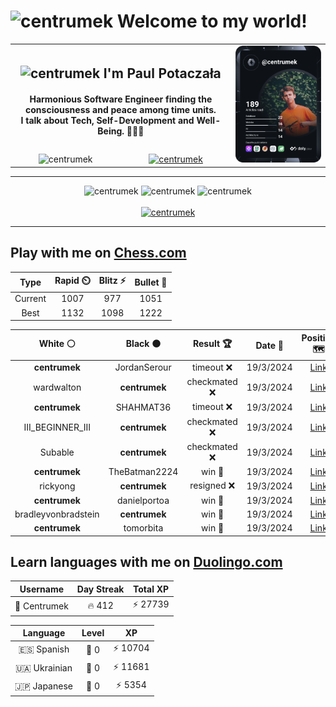 <h1>
  <img
    src="https://emojis.slackmojis.com/emojis/images/1531849430/4246/blob-sunglasses.gif"
    width="30"
    alt="centrumek"
  />
  Welcome to my world!
</h1>

<table>
  <tbody>
    <tr>
      <td align="center" width="70%" colspan="2">
        <h2>
          <img
            src="https://raw.githubusercontent.com/MartinHeinz/MartinHeinz/master/wave.gif"
            width="30px"
            alt="centrumek"
          />
          I'm Paul Potaczała
        </h2>
        <h4>
          Harmonious Software Engineer finding the consciousness and peace among time units.
          <br/>
          I talk about Tech, Self-Development and Well-Being. 🌿🧘🚀
        </h4>
      </td>
      <td width="30%" rowspan="2">
        <a href="https://app.daily.dev/centrumek">
          <img
            src="./devcard.svg"
            alt="centrumek"
          />
        </a>
      </td>
    </tr>
    <tr align="center">
      <td>
        <img
          src="https://komarev.com/ghpvc/?username=centrumek&label=visitors&color=0e75b6&style=flat"
          alt="centrumek"
        >
      </td>
      <td>
        <a href="https://stackoverflow.com/users/14496012/centrumek">
          <img
            src="https://stackoverflow.com/users/flair/14496012.png?theme=dark"
            alt="centrumek"
          >
        </a>
      </td>
    </tr>
  </tbody>
</table>

---
<div align="center">
  <img 
    src="https://github-readme-stats.vercel.app/api?username=centrumek&show_icons=true&count_private=true&theme=dark&hide_border=true&hide=issues,contribs&bg_color=00000000"
    alt="centrumek"
  />
  <img
    src="https://github-readme-stats.vercel.app/api/top-langs/?username=centrumek&layout=compact&hide_border=true&theme=dark&bg_color=00000000&langs_count=6&exclude_repo=air-statistic-app"
    alt="centrumek"
  />
  <img 
    src="https://github-readme-streak-stats.herokuapp.com?user=centrumek&theme=dark&hide_border=true&background=FFFFFF00"
    alt="centrumek"
  />
  <br/>
  <br/>
  <a href="https://www.buymeacoffee.com/centrumek">
    <img
      src="https://cdn.buymeacoffee.com/buttons/v2/default-orange.png"
      height="50"
      width="210"
      alt="centrumek"
    />
  </a>
</div>

---

## Play with me on [Chess.com](https://www.chess.com/member/centrumek)

<div align="center">
<!--START_SECTION:chessStats-->
<!-- Automatically generated with https://github.com/Balastrong/chess-stats-action -->

| Type | Rapid ⏲️ | Blitz ⚡ | Bullet 🔫 |
|:---:|:---:|:---:|:---:|
| Current | 1007 | 977 | 1051 |
| Best | 1132 | 1098 | 1222 |

| White ⚪ | Black ⚫ | Result 🏆 | Date 📅 | Position 🗺️ | Type 🕕 |
|:---:|:---:|:---:|:---:|:---:|:---:|
| **centrumek** | JordanSerour | timeout ❌ | 19/3/2024 | <a href="http://www.ee.unb.ca/cgi-bin/tervo/fen.pl?select=1r6/6k1/5p1p/6p1/K1R1PP2/1p6/5P1P/8 w - -">Link</a> | Bullet |
| wardwalton | **centrumek** | checkmated ❌ | 19/3/2024 | <a href="http://www.ee.unb.ca/cgi-bin/tervo/fen.pl?select=1k1R4/ppp3pp/8/8/1P2p3/4P3/P5PP/2R3K1 b - -">Link</a> | Bullet |
| **centrumek** | SHAHMAT36 | timeout ❌ | 19/3/2024 | <a href="http://www.ee.unb.ca/cgi-bin/tervo/fen.pl?select=8/1R3ppk/7p/3BpP1n/1P2P3/5PK1/3R3P/8 w - -">Link</a> | Bullet |
| III_BEGINNER_III | **centrumek** | checkmated ❌ | 19/3/2024 | <a href="http://www.ee.unb.ca/cgi-bin/tervo/fen.pl?select=3r2k1/2p1npQp/6p1/3PB3/8/5P1P/6P1/4R2K b - -">Link</a> | Bullet |
| Subable | **centrumek** | checkmated ❌ | 19/3/2024 | <a href="http://www.ee.unb.ca/cgi-bin/tervo/fen.pl?select=rn1q3r/1bp2Qk1/p4pBp/1p1P4/1b6/2N2N2/PP3PPP/R3R1K1 b - -">Link</a> | Bullet |
| **centrumek** | TheBatman2224 | win 🥇 | 19/3/2024 | <a href="http://www.ee.unb.ca/cgi-bin/tervo/fen.pl?select=r1b2k2/1p5p/p1p1p1B1/6P1/1P1P2r1/P3P3/1N6/2K5 b - -">Link</a> | Bullet |
| rickyong | **centrumek** | resigned ❌ | 19/3/2024 | <a href="http://www.ee.unb.ca/cgi-bin/tervo/fen.pl?select=r1b1k1nr/2p1n2p/p3p1p1/1p1NPp2/1P1P4/PQ1BP3/6PP/R1B2RK1 b kq -">Link</a> | Bullet |
| **centrumek** | danielportoa | win 🥇 | 19/3/2024 | <a href="http://www.ee.unb.ca/cgi-bin/tervo/fen.pl?select=3r4/3r1ppp/8/3kp3/1Rb5/2P2P1N/2K3PP/1R6 b - -">Link</a> | Bullet |
| bradleyvonbradstein | **centrumek** | win 🥇 | 19/3/2024 | <a href="http://www.ee.unb.ca/cgi-bin/tervo/fen.pl?select=8/K5k1/P5p1/6p1/7P/8/8/1b6 w - -">Link</a> | Bullet |
| **centrumek** | tomorbita | win 🥇 | 19/3/2024 | <a href="http://www.ee.unb.ca/cgi-bin/tervo/fen.pl?select=5rk1/5ppp/1q6/4P3/Pn1pP3/3P1N2/5KPP/5B1R b - -">Link</a> | Bullet |

<!--END_SECTION:chessStats-->
</div>

## Learn languages with me on [Duolingo.com](https://www.duolingo.com/profile/Centrumek)

<div align="center">
<!--START_SECTION:duolingoStats-->
<!-- Automatically generated with https://github.com/centrumek/duolingo-readme-stats-->

| Username | Day Streak | Total XP |
|:---:|:---:|:---:|
| 👤 Centrumek | 🔥 412 | ⚡ 27739 |

| Language | Level | XP |
|:---:|:---:|:---:|
| 🇪🇸 Spanish | 👑 0 | ⚡ 10704 |
| 🇺🇦 Ukrainian | 👑 0 | ⚡ 11681 |
| 🇯🇵 Japanese | 👑 0 | ⚡ 5354 |

<!--END_SECTION:duolingoStats-->
</div>
<!--
**centrumek/centrumek** is a ✨ _special_ ✨ repository because its `README.md` (this file) appears on your GitHub profile.

Here are some ideas to get you started:

- 🔭 I’m currently working on ...
- 🌱 I’m currently learning ...
- 👯 I’m looking to collaborate on ...
- 🤔 I’m looking for help with ...
- 💬 Ask me about ...
- 📫 How to reach me: ...
- 😄 Pronouns: ...
- ⚡ Fun fact: ...
-->
